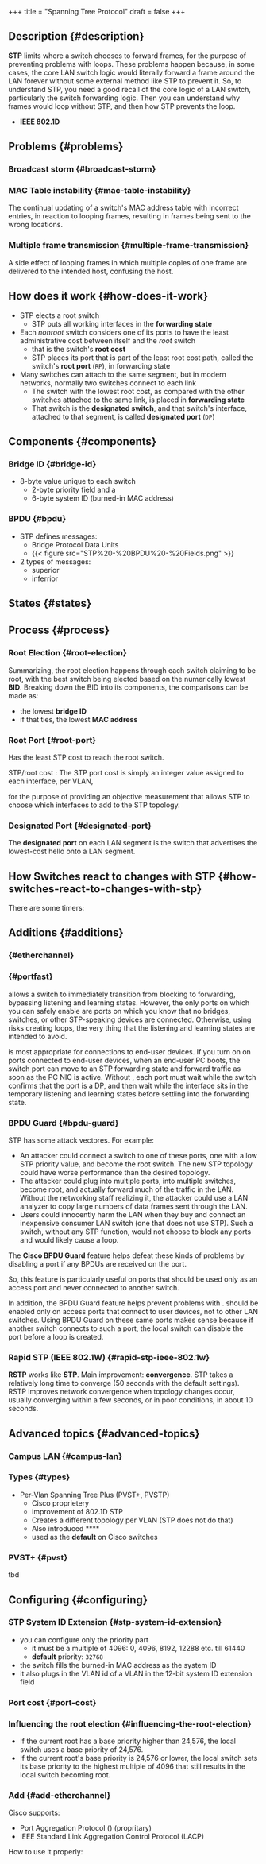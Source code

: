 +++
title = "Spanning Tree Protocol"
draft = false
+++

## Description {#description}

**STP** limits where a switch chooses to forward frames, for the purpose of preventing problems with loops. These problems happen because, in some cases, the core LAN switch logic would literally forward a frame around the LAN forever without some external method like STP to prevent it. So, to understand STP, you need a good recall of the core logic of a LAN switch, particularly the switch forwarding logic. Then you can understand why frames would loop without STP, and then how STP prevents the loop.

-   **IEEE 802.1D**


## Problems {#problems}


### Broadcast storm {#broadcast-storm}


### MAC Table instability {#mac-table-instability}

The continual updating of a switch's MAC address table with incorrect entries, in reaction to looping frames, resulting in frames being sent to the wrong locations.


### Multiple frame transmission {#multiple-frame-transmission}

A side effect of looping frames in which multiple copies of one frame are delivered to the intended host, confusing the host.


## How does it work {#how-does-it-work}

-   STP elects a root switch
    -   STP puts all working interfaces in the **forwarding state**
-   Each _nonroot_ switch considers one of its ports to have the least administrative cost between itself and the _root_ switch
    -   that is the switch's **root cost**
    -   STP places its port that is part of the least root cost path, called the switch's **root port** (`RP`), in forwarding state
-   Many switches can attach to the same segment, but in modern networks, normally two switches connect to each link
    -   The switch with the lowest root cost, as compared with the other switches attached to the same link, is placed in **forwarding state**
    -   That switch is the **designated switch**, and that switch's interface, attached to that segment, is called **designated port** (`DP`)


## Components {#components}


### Bridge ID {#bridge-id}

-   8-byte value unique to each switch
    -   2-byte priority field and a
    -   6-byte system ID (burned-in MAC address)


### BPDU {#bpdu}

-   STP defines messages:
    -   Bridge Protocol Data Units
    -   {{< figure src="STP%20-%20BPDU%20-%20Fields.png" >}}
-   2 types of messages:
    -   superior
    -   inferrior


## States {#states}


## Process {#process}


### Root Election {#root-election}

Summarizing, the root election happens through each switch claiming to be root, with the best switch being elected based on the numerically lowest **BID**. Breaking down the BID into its components, the comparisons can be made as:

-   the lowest **bridge ID**
-   if that ties, the lowest **MAC address**


### Root Port {#root-port}

Has the least STP cost to reach the root switch.

STP/root cost
: The STP port cost is simply an integer value assigned to each interface, per VLAN,

for the purpose of providing an objective measurement that allows STP to choose which interfaces to add to the STP topology.


### Designated Port {#designated-port}

The **designated port** on each LAN segment is the switch that advertises the lowest-cost hello onto a LAN segment.


## How Switches react to changes with STP {#how-switches-react-to-changes-with-stp}

There are some timers:


## Additions {#additions}


###  {#etherchannel}


###  {#portfast}

allows a switch to immediately transition from blocking to forwarding, bypassing listening and learning states. However, the only ports on which you can safely enable are ports on which you know that no bridges, switches, or other STP-speaking devices are connected. Otherwise, using risks creating loops, the very thing that the listening and learning states are intended to avoid.

is most appropriate for connections to end-user devices. If you turn on on ports connected to end-user devices, when an end-user PC boots, the switch port can move to an STP forwarding state and forward traffic as soon as the PC NIC is active. Without , each port must wait while the switch confirms that the port is a DP, and then wait while the interface sits in the temporary listening and learning states before settling into the forwarding state.


### BPDU Guard {#bpdu-guard}

STP has some attack vectores. For example:

-   An attacker could connect a switch to one of these ports, one with a low STP priority value, and become the root switch. The new STP topology could have worse performance than the desired topology.
-   The attacker could plug into multiple ports, into multiple switches, become root, and actually forward much of the traffic in the LAN. Without the networking staff realizing it, the attacker could use a LAN analyzer to copy large numbers of data frames sent through the LAN.
-   Users could innocently harm the LAN when they buy and connect an inexpensive consumer LAN switch (one that does not use STP). Such a switch, without any STP function, would not choose to block any ports and would likely cause a loop.

The **Cisco BPDU Guard** feature helps defeat these kinds of problems by disabling a port if any BPDUs are received on the port.

So, this feature is particularly useful on ports that should be used only as an access port and never connected to another switch.

In addition, the BPDU Guard feature helps prevent problems with . should be enabled only on access ports that connect to user devices, not to other LAN switches. Using BPDU Guard on these same ports makes sense because if another switch connects to such a port, the local switch can disable the port before a loop is created.


### Rapid STP (IEEE 802.1W) {#rapid-stp-ieee-802.1w}

**RSTP** works like **STP**. Main improvement: **convergence**. STP takes a relatively long time to converge (50 seconds with the default settings). RSTP improves network convergence when topology changes occur, usually converging within a few seconds, or in poor conditions, in about 10 seconds.


## Advanced topics {#advanced-topics}


### Campus LAN {#campus-lan}


### Types {#types}

-   Per-Vlan Spanning Tree Plus (PVST+, PVSTP)
    -   Cisco proprietery
    -   improvement of 802.1D STP
    -   Creates a different topology per VLAN (STP does not do that)
    -   Also introduced ****
    -   used as the **default** on Cisco switches


### PVST+ {#pvst}

tbd


## Configuring {#configuring}


### STP System ID Extension {#stp-system-id-extension}

-   you can configure only the priority part
    -   it must be a multiple of 4096: 0, 4096, 8192, 12288 etc. till 61440
    -   **default** priority: `32768`
-   the switch fills the burned-in MAC address as the system ID
-   it also plugs in the VLAN id of a VLAN in the 12-bit system ID extension field


### Port cost {#port-cost}


### Influencing the root election {#influencing-the-root-election}

-   If the current root has a base priority higher than 24,576, the local switch uses a base priority of 24,576.
-   If the current root's base priority is 24,576 or lower, the local switch sets its base priority to the highest multiple of 4096 that still results in the local switch becoming root.


### Add  {#add-etherchannel}

Cisco supports:

-   Port Aggregation Protocol () (propritary)
-   IEEE Standard Link Aggregation Control Protocol (LACP)

How to use it properly:
